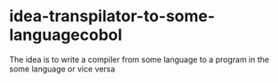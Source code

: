 # idea-transpilator-to-some-languagecobol
The idea is to write a compiler from some language to a program in the some language or vice versa
